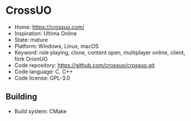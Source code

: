 # CrossUO

- Home: https://crossuo.com/
- Inspiration: Ultima Online
- State: mature
- Platform: Windows, Linux, macOS
- Keyword: role playing, clone, content open, multiplayer online, client, fork OrionUO
- Code repository: https://github.com/crossuo/crossuo.git
- Code language: C, C++
- Code license: GPL-3.0

## Building

- Build system: CMake

